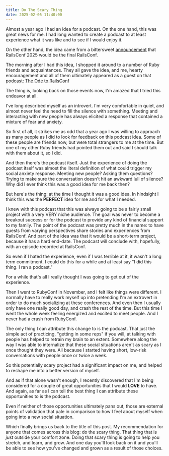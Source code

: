 ```yaml
---
title: Do The Scary Thing
date: 2025-02-05 11:40:00
---
```


Almost a year ago I had an idea for a podcast.  On the one hand, this was great news for me.  I had long wanted to create a podcast to at least experience what it was like and to see if I would enjoy it. 

On the other hand, the idea came from a bittersweet [announcement](https://rubycentral.org/news/announcing-railsconf-2025-and-a-new-chapter-for-ruby-central-events/) that RailsConf 2025 would be the final RailsConf.

The morning after I had this idea, I shopped it around to a number of Ruby friends and acquaintances.  They all gave the idea, and me, hearty encouragement and all of them ultimately appeared as a guest on that podcast: [The Ode to RailsConf](https://www.odetorailsconf.com)

The thing is, looking back on those events now, I'm amazed that I tried this endeavor at all.  

I've long described myself as an introvert.  I'm very comfortable in quiet, and almost never feel the need to fill the silence with something.  Meeting and interacting with new people has always elicited a response that contained a mixture of fear and anxiety.  

So first of all, it strikes me as odd that a year ago I was willing to approach as many people as I did to look for feedback on this podcast idea.  Some of these people are friends now, but were total strangers to me at the time.  But one of my other Ruby friends had pointed them out and said I should talk with them about it, so I did. 

And then there's the podcast itself.  Just the experience of doing the podcast itself was almost the literal definition of what could trigger my social anxiety response.  Meeting new people?  Asking them questions?  Trying to make sure the conversation doesn't hit an awkward lull of silence?  Why did I ever think this was a good idea for me back then?

But here's the thing: at the time I thought it was a good idea.  In hindsight I think this was the **PERFECT** idea for me and for what I needed.

I knew with this podcast that this was always going to be a fairly small project with a very VERY niche audience.  The goal was never to become a breakout success or for the podcast to provide any kind of financial support to my family.  The point of the podcast was pretty much in the name: to have guests from varying perspectives share stories and experiences from RailsConf.  And part of the idea was that it would be a short-term project, because it has a hard end-date.  The podcast will conclude with, hopefully, with an episode recorded at RailsConf.  

So even if I hated the experience, even if I was terrible at it, it wasn't a long term commitment.  I could do this for a while and at least say "I did this thing.  I ran a podcast."

For a while that's all I really thought I was going to get out of the experience.  

Then I went to RubyConf in November, and I felt like things were different.  I normally have to really work myself up into pretending I'm an extrovert in order to do much socializing at these conferences.  And even then I usually only have one really good day, and crash the rest of the time.  But this time I went the whole week feeling energized and excited to meet people. And I never had a crash from RubyConf.  

The only thing I can attribute this change to is the podcast.  That just the simple act of practicing, "getting in some reps" if you will, at talking with people has helped to retrain my brain to an extent.  Somewhere along the way I was able to internalize that these social situations aren't as scary as I once thought they were.  All because I started having short, low-risk conversations with people once or twice a week.  

So this potentially scary project had a significant impact on me, and helped to reshape me into a better version of myself.  

And as if that alone wasn't enough, I recently discovered that I'm being considered for a couple of great opportunities that I would **LOVE** to have.  And again, as far as I can tell the best thing I can attribute these opportunities to is the podcast.  

Even if neither of those opportunities ultimately pans out, those are external points of validation that pale in comparison to how I feel about myself when going into a new social situation.  

Which finally brings us back to the title of this post.  My recommendation for anyone that comes across this blog: do the scary thing.  That thing that is *just* outside your comfort zone.  Doing that scary thing is going to help you stretch, and learn, and grow.  And one day you'll look back on it and you'll be able to see how you've changed and grown as a result of those choices.
